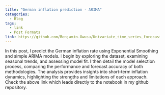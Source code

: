 ```yaml
---
title: "German inflation prediction - ARIMA"
categories:
  - Blog
tags:
  - link
  - Post Formats
link: https://github.com/Benjamin-Owusu/Univariate_time_series_forecasting/blob/main/ARIMA_and_Exponential_Smoothing.ipynb
---
```


In this post, I predict the German inflation rate using Exponential Smoothing and simple ARIMA models. I begin by exploring the dataset, examining seasonal trends, and assessing model fit. I then detail the model selection process, comparing the performance and forecast accuracy of both methodologies. The analysis provides insights into short-term inflation dynamics, highlighting the strengths and limitations of each approach.
Check the above link which leads directly to the notebook in my github repository.
